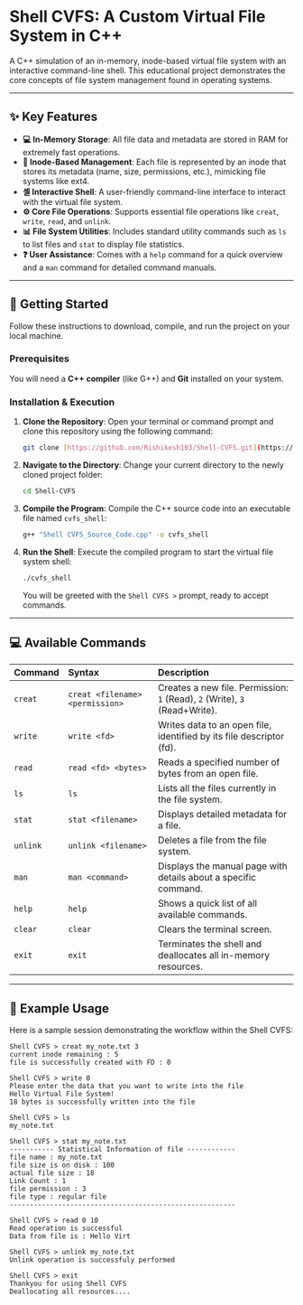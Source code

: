 # Shell CVFS: A Custom Virtual File System in C++

A C++ simulation of an in-memory, inode-based virtual file system with an interactive command-line shell. This educational project demonstrates the core concepts of file system management found in operating systems.

---

## ✨ Key Features

* **💻 In-Memory Storage**: All file data and metadata are stored in RAM for extremely fast operations.
* **📂 Inode-Based Management**: Each file is represented by an inode that stores its metadata (name, size, permissions, etc.), mimicking file systems like ext4.
* **셸 Interactive Shell**: A user-friendly command-line interface to interact with the virtual file system.
* **⚙️ Core File Operations**: Supports essential file operations like `creat`, `write`, `read`, and `unlink`.
* **📊 File System Utilities**: Includes standard utility commands such as `ls` to list files and `stat` to display file statistics.
* **❓ User Assistance**: Comes with a `help` command for a quick overview and a `man` command for detailed command manuals.

---

## 🚀 Getting Started

Follow these instructions to download, compile, and run the project on your local machine.

### Prerequisites

You will need a **C++ compiler** (like G++) and **Git** installed on your system.

### Installation & Execution

1.  **Clone the Repository**:
    Open your terminal or command prompt and clone this repository using the following command:
    ```sh
    git clone [https://github.com/Rishikesh103/Shell-CVFS.git](https://github.com/Rishikesh103/Shell-CVFS.git)
    ```

2.  **Navigate to the Directory**:
    Change your current directory to the newly cloned project folder:
    ```sh
    cd Shell-CVFS
    ```

3.  **Compile the Program**:
    Compile the C++ source code into an executable file named `cvfs_shell`:
    ```sh
    g++ "Shell CVFS_Source_Code.cpp" -o cvfs_shell
    ```

4.  **Run the Shell**:
    Execute the compiled program to start the virtual file system shell:
    ```sh
    ./cvfs_shell
    ```
    You will be greeted with the `Shell CVFS >` prompt, ready to accept commands.

---

## 💻 Available Commands

| Command | Syntax | Description |
| :--- | :--- | :--- |
| `creat` | `creat <filename> <permission>` | Creates a new file. Permission: `1` (Read), `2` (Write), `3` (Read+Write). |
| `write` | `write <fd>` | Writes data to an open file, identified by its file descriptor (fd). |
| `read` | `read <fd> <bytes>` | Reads a specified number of bytes from an open file. |
| `ls` | `ls` | Lists all the files currently in the file system. |
| `stat` | `stat <filename>` | Displays detailed metadata for a file. |
| `unlink` | `unlink <filename>` | Deletes a file from the file system. |
| `man` | `man <command>` | Displays the manual page with details about a specific command. |
| `help` | `help` | Shows a quick list of all available commands. |
| `clear` | `clear` | Clears the terminal screen. |
| `exit` | `exit` | Terminates the shell and deallocates all in-memory resources. |

---

## 🚀 Example Usage

Here is a sample session demonstrating the workflow within the Shell CVFS:

```
Shell CVFS > creat my_note.txt 3
current inode remaining : 5
file is successfully created with FD : 0

Shell CVFS > write 0
Please enter the data that you want to write into the file
Hello Virtual File System!
18 bytes is successfully written into the file

Shell CVFS > ls
my_note.txt

Shell CVFS > stat my_note.txt
----------- Statistical Information of file ------------
file name : my_note.txt
file size is on disk : 100
actual file size : 18
Link Count : 1
file permission : 3
file type : regular file
--------------------------------------------------------

Shell CVFS > read 0 10
Read operation is successful
Data from file is : Hello Virt

Shell CVFS > unlink my_note.txt
Unlink operation is successfuly performed

Shell CVFS > exit
Thankyou for using Shell CVFS
Deallocating all resources....
```
